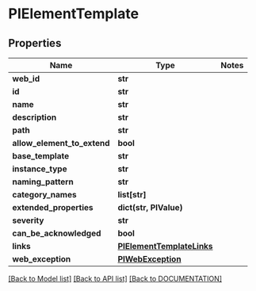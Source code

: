 # PIElementTemplate

## Properties
Name | Type | Notes
------------ | ------------- | -------------
**web_id** | **str**
**id** | **str**
**name** | **str**
**description** | **str**
**path** | **str**
**allow_element_to_extend** | **bool**
**base_template** | **str**
**instance_type** | **str**
**naming_pattern** | **str**
**category_names** | **list[str]**
**extended_properties** | **dict(str, PIValue)**
**severity** | **str**
**can_be_acknowledged** | **bool**
**links** | **[**PIElementTemplateLinks**](../models/PIElementTemplateLinks.md)**
**web_exception** | **[**PIWebException**](../models/PIWebException.md)**

[[Back to Model list]](../../DOCUMENTATION.md#documentation-for-models) [[Back to API list]](../../DOCUMENTATION.md#documentation-for-api-endpoints) [[Back to DOCUMENTATION]](../../DOCUMENTATION.md)
